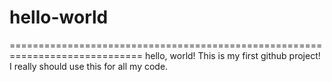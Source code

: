 # hello-world
=============================================================================
hello, world!
This is my first github project! 
I really should use this for all my code.
